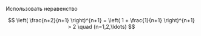 Использовать неравенство

$$ \left( \frac{n+2}{n+1} \right)^{n+1} = \left( 1 + \frac{1}{n+1} \right)^{n+1} > 2 \quad (n=1,2,\ldots) $$